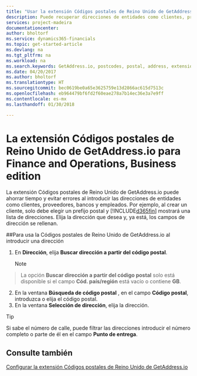 ```yaml
---
title: "Usar la extensión Códigos postales de Reino Unido de GetAddress.io | Documentos de Microsoft"
description: Puede recuperar direcciones de entidades como clientes, proveedores, empleados y bancos del Reino Unido desde el servicio GetAddress.io.
services: project-madeira
documentationcenter: 
author: bholtorf
ms.service: dynamics365-financials
ms.topic: get-started-article
ms.devlang: na
ms.tgt_pltfrm: na
ms.workload: na
ms.search.keywords: GetAddress.io, postcodes, postal, address, extension
ms.date: 04/20/2017
ms.author: bholtorf
ms.translationtype: HT
ms.sourcegitcommit: bec0619be0a65e3625759e13d2866ac615d7513c
ms.openlocfilehash: eb964479bf6fd2f60eae278a7b14ec36e3a7e9ff
ms.contentlocale: es-mx
ms.lasthandoff: 01/30/2018

---
```


# <a name="the-getaddressio-uk-postcodes-extension-to-microsoft-finance-and-operations-business-edition"></a>La extensión Códigos postales de Reino Unido de GetAddress.io para Finance and Operations, Business edition 
La extensión Códigos postales de Reino Unido de GetAddress.io puede ahorrar tiempo y evitar errores al introducir las direcciones de entidades como clientes, proveedores, bancos y empleados. Por ejemplo, al crear un cliente, solo debe elegir un prefijo postal y [!INCLUDE[d365fin](includes/d365fin_md.md)] mostrará una lista de direcciones. Elija la dirección que desea y, ya está, los campos de dirección se rellenan.  

##<a name="to-use-the-getaddressio-uk-postcodes-extension-when-you-enter-an-address"></a>Para usa la Códigos postales de Reino Unido de GetAddress.io al introducir una dirección
1. En **Dirección**, elija **Buscar dirección a partir del código postal**.  

    > [!NOTE]  
>   La opción **Buscar dirección a partir del código postal** solo está disponible si el campo **Cód. país/región** está vacío o contiene **GB**.
2. En la ventana **Búsqueda de código postal** , en el campo **Código postal**, introduzca o elija el código postal.  
3. En la ventana **Selección de dirección**, elija la dirección.  

> [!TIP]  
>   Si sabe el número de calle, puede filtrar las direcciones introducir el número completo o parte de él en el campo **Punto de entrega**.


## <a name="see-also"></a>Consulte también
[Configurar la extensión Códigos postales de Reino Unido de GetAddress.io](LocalFunctionality/UnitedKingdom/uk-setup-postal-code-service.md)

